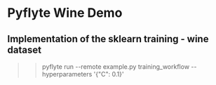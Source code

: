 # Pyflyte Wine Demo

## Implementation of the sklearn training - wine dataset

>> pyflyte run --remote example.py training_workflow --hyperparameters '{"C": 0.1}'
